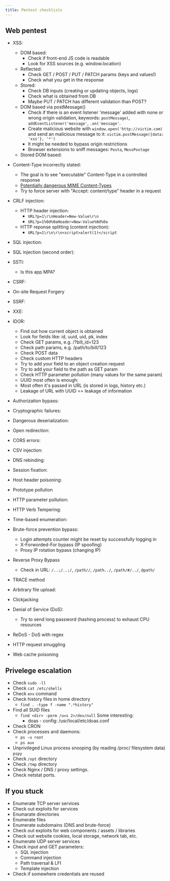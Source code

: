 ```yaml
---
title: Pentest checklists
---
```


## Web pentest

* XSS:
  * DOM based:
    * Check if front-end JS code is readable
    * Look for XSS sources (e.g. window.location)
  * Reflected:
    * Check GET / POST / PUT / PATCH params (keys and values!)
    * Check what you get in the response
  * Stored:
    * Check DB inputs (creating or updating objects, logs)
    * Check what is obtained from DB
    * Maybe PUT / PATCH has different validation than POST?
  * DOM based via postMessage()
    * Check if there is an event listener 'message' added with none or wrong origin validation, keywords: `postMessage(`, `addEventListener('message'`, `.on('message'`.
    * Create malicious website with `window.open('http://victim.com)` and send an malicious message to it: `victim.postMessage({data: 'xss'}, '*')`
    * It might be needed to bypass origin restrictions
    * Browser extensions to sniff messages: `Posta`, `MessPostage`
  * Stored DOM based:
* Content-Type incorrectly stated:
  * The goal is to see "executable" Content-Type in a controlled response
  * [Potentially dangerous MIME Content-Types](https://github.com/BlackFan/content-type-research/blob/master/XSS.md)
  * Try to force server with "Accept: content/type" header in a request

* CRLF injection:
  * HTTP header injection:
    * `URL?p=1\r\nHeader=New-Value\r\n`
    * `URL?p=1%0d%0aHeader=New-Value%0d%0a`
  * HTTP reponse splitting (content injection):
    * `URL?p=1\r\n\r\n<script>alert(1)</script`

* SQL injection:
* SQL injection (second order):
* SSTI:
  * Is this app MPA?

* CSRF:
* On-site Request Forgery
* SSRF:
* XXE:
* IDOR:
  * Find out how current object is obtained
  * Look for fields like: id, uuid, uid, pk, index
  * Check GET params, e.g. /?bill_id=123
  * Check path params, e.g. /path/to/bill/123
  * Check POST data
  * Check custom HTTP headers
  * Try to add your field to an object creation request
  * Try to add your field to the path as GET param
  * Check HTTP parameter pollution (many values for the same param)
  * UUID most often is enough:
  * Most often it's passed in URL (is stored in logs, history etc.)
  * Leakage of URL with UUID == leakage of information

* Authorization bypass:
* Cryptographic failures:
* Dangerous deserialization:
* Open redirection:
* CORS errors:
* CSV injection:
* DNS rebinding:
* Session fixation:
* Host header poisoning:
* Prototype pollution
* HTTP parameter pollution:
* HTTP Verb Tempering:
* Time-based enumeration:
* Brute-force prevention bypass:
  * Login attempts counter might be reset by successfully logging in
  * X-Forworded-For bypass (IP spoofing)
  * Proxy IP rotation bypass (changing IP)
* Reverse Proxy Bypass
  * Check in URL: `/..;/..;/`, `/path//`, `/path../`, `/path/#/../`, `@path/`
* TRACE method
* Arbitrary file upload:
* Clickjacking
* Denial of Service (DoS):
  * Try to send long password (hashing process) to exhaust CPU resources

* ReDoS - DoS with regex
* HTTP request smuggling
* Web cache poisoning

## Privelege escalation

* Check `sudo -ll`
* Check `cat /etc/shells`
* Check `env` command
* Check history files in home directory
  * `find . -type f -name ".*history"`
* Find all SUID files
  * `find <dir> -perm /u=s 2>/dev/null`
    Some interesting:
    * doas - config: /usr/local/etc/doas.conf
* Check CRON
* Check processes and daemons:
  * `ps -u root`
  * `ps aux`
* Unprivileged Linux process snooping (by reading /proc/ filesystem data) `pspy`
* Check `/opt` directory
* Check `/tmp` directory
* Check Nginx / DNS / proxy settings.
* Check netstat ports.

## If you stuck

* Enumerate TCP server services
* Check out exploits for services
* Enumarate directories
* Enumerate files
* Enumerate subdomains (DNS and brute-force)
* Check out exploits for web components / assets / libraries
* Check out website cookies, local storage, network tab, etc.
* Enumerate UDP server services
* Check input and GET parameters:
  * SQL injection
  * Command injection
  * Path traversal & LFI
  * Template injection
* Check if somewhere credentials are reused
